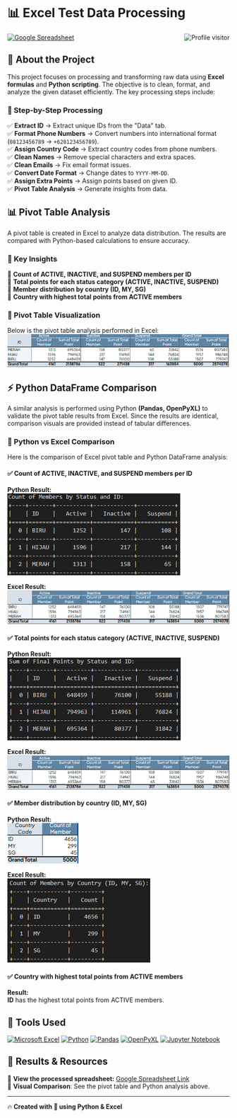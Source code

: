 # 📊 Excel Test Data Processing

<a href="https://komarev.com/ghpvc/?username=zulfa-nurfajar">
  <img align="right" src="https://komarev.com/ghpvc/?username=zulfa-nurfajar&label=Visitors&color=0e75b6&style=flat" alt="Profile visitor" />
</a>

[![Google Spreadsheet](https://img.shields.io/badge/Google%20Spreadsheet-4285F4?style=for-the-badge&logo=google-drive&logoColor=white)](https://docs.google.com/spreadsheets/d/1dtjhIuV8R6OaPlTbGOsL5GTyTRm6YTc-/edit?usp=sharing&ouid=114813118100710688109&rtpof=true&sd=true)

## 🚀 About the Project
This project focuses on processing and transforming raw data using **Excel formulas** and **Python scripting**. The objective is to clean, format, and analyze the given dataset efficiently. The key processing steps include:

### 🔹 Step-by-Step Processing
✅ **Extract ID** → Extract unique IDs from the "Data" tab.  
✅ **Format Phone Numbers** → Convert numbers into international format (`08123456789` → `+628123456789`).  
✅ **Assign Country Code** → Extract country codes from phone numbers.  
✅ **Clean Names** → Remove special characters and extra spaces.  
✅ **Clean Emails** → Fix email format issues.  
✅ **Convert Date Format** → Change dates to `YYYY-MM-DD`.  
✅ **Assign Extra Points** → Assign points based on given ID.  
✅ **Pivot Table Analysis** → Generate insights from data.  

## 📊 Pivot Table Analysis
A pivot table is created in Excel to analyze data distribution. The results are compared with Python-based calculations to ensure accuracy.

### 📌 Key Insights
📍 **Count of ACTIVE, INACTIVE, and SUSPEND members per ID**  
📍 **Total points for each status category (ACTIVE, INACTIVE, SUSPEND)**  
📍 **Member distribution by country (ID, MY, SG)**  
📍 **Country with highest total points from ACTIVE members**  

### 📸 Pivot Table Visualization
Below is the pivot table analysis performed in Excel:  
![Pivot Table Analysis](img/152611.png)  

## ⚡ Python DataFrame Comparison
A similar analysis is performed using Python **(Pandas, OpenPyXL)** to validate the pivot table results from Excel. Since the results are identical, comparison visuals are provided instead of tabular differences.

### 📸 Python vs Excel Comparison
Here is the comparison of Excel pivot table and Python DataFrame analysis:
#### ✅ Count of ACTIVE, INACTIVE, and SUSPEND members per ID  
**Python Result:**  
![Python](img/152658.png)  

**Excel Result:**  
![Excel](img/153845.png)  

#### ✅ Total points for each status category (ACTIVE, INACTIVE, SUSPEND)  
**Python Result:**  
![Python](img/152704.png)  

**Excel Result:**  
![Excel](img/153845.png)  

#### ✅ Member distribution by country (ID, MY, SG)  
**Python Result:**  
![Python](img/152618.png)  

**Excel Result:**  
![Excel](img/152712.png)  

#### ✅ Country with highest total points from ACTIVE members  
**Result:**  
**ID** has the highest total points from ACTIVE members.

## 💂 Tools Used
[![Microsoft Excel](https://img.shields.io/badge/Microsoft%20Excel-217346?style=for-the-badge&logo=microsoft-excel&logoColor=white)](https://www.microsoft.com/en-us/microsoft-365/excel)
[![Python](https://img.shields.io/badge/Python-3776AB?style=for-the-badge&logo=python&logoColor=white)](https://www.python.org/)
[![Pandas](https://img.shields.io/badge/Pandas-150458?style=for-the-badge&logo=pandas&logoColor=white)](https://pandas.pydata.org/)
[![OpenPyXL](https://img.shields.io/badge/OpenPyXL-FFD43B?style=for-the-badge&logo=python&logoColor=white)](https://openpyxl.readthedocs.io/)
[![Jupyter Notebook](https://img.shields.io/badge/Jupyter_Notebook-F37626?style=for-the-badge&logo=jupyter&logoColor=white)](https://jupyter.org/)

## 📂 Results & Resources
📁 **View the processed spreadsheet:** [Google Spreadsheet Link](https://docs.google.com/spreadsheets/d/1dtjhIuV8R6OaPlTbGOsL5GTyTRm6YTc-/edit?usp=sharing&ouid=114813118100710688109&rtpof=true&sd=true)  
🎨 **Visual Comparison**: See the pivot table and Python analysis above.  

---

🔥 **Created with 💙 using Python & Excel**
